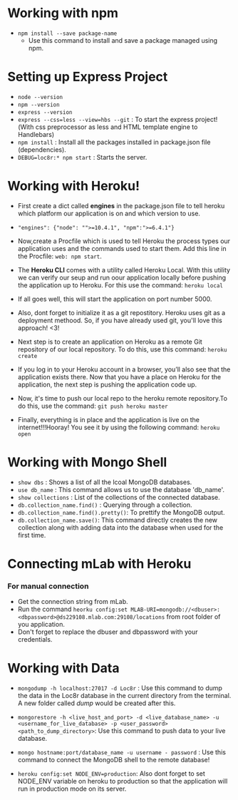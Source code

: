 # Working with npm

- `npm install --save package-name`
	- Use this command to install and save a package managed using npm.

# Setting up Express Project

- `node --version`
- `npm --version`
- `express --version`
- `express --css=less --view=hbs --git` : To start the express project!(With css preprocessor as less and HTML template engine to Handlebars)
- `npm install` : Install all the packages installed in package.json file (dependencies).
- `DEBUG=loc8r:* npm start` : Starts the server.

# Working with Heroku!

- First create a dict called **engines** in the package.json file to tell heroku which platform our application is on and which version to use.

- `"engines": {"node": "">=10.4.1", "npm":">=6.4.1"}`

- Now,create a Procfile which is used to tell Heroku the process types our application uses and the commands used to start them. Add this line in the Procfile: `web: npm start`.

- The **Heroku CLI** comes with a utility called Heroku Local. With this utility we can verify our seup and run oour application locally before pushing the application up to Heroku. For this use the command: `heroku local`

- If all goes well, this will start the application on port number 5000.

- Also, dont forget to initialize it as a git repostitory. Heroku uses git as a deployment methood. So, if you have already used git, you'll love this approach! <3!

- Next step is to create an application on Heroku as a remote Git repository of our local repository. To do this, use this command: `heroku create`

- If you log in to your Heroku account in a browser, you’ll also see that the application exists there. Now that you have a place on Heroku for the application, the next step is pushing the application code up.

- Now, it's time to push our local repo to the heroku remote repository.To do this, use the command: `git push heroku master`

- Finally, everything is in place and the application is live on the internet!!!Hooray!
You see it by using the following command: `heroku open`

# Working with Mongo Shell

- `show dbs` : Shows a list of all the lcoal MongoDB databases.
- `use db_name` : This command allows us to use the database 'db_name'.
- `show collections` : List of the collections of the connected database.
- `db.collection_name.find()` : Querying through a collection.  
- `db.collection_name.find().pretty()`: To prettify the MongoDB output.
- `db.collection_name.save()`: This command directly creates the new collection along with adding data into the database when used for the first time.

# Connecting mLab with Heroku

### For manual connection

- Get the connection string from mLab.
- Run the command `heorku config:set MLAB-URI=mongodb://<dbuser>:<dbpassword>@ds229108.mlab.com:29108/locations` from root folder of you application. 
- Don't forget to replace the dbuser and dbpassword with your credentials.

# Working with Data

- `mongodump -h localhost:27017 -d Loc8r` : Use this command to dump the data in the Loc8r database in the current directory from the terminal. A new folder called *dump* would be created after this.

- `mongorestore -h <live_host_and_port> -d <live_database_name> -u <username_for_live_database> -p <user_password> <path_to_dump_directory>`: Use this command to push data to your live database.

- `mongo hostname:port/database_name -u username - password` : Use this command to connect the MongoDB shell to the remote database!

- `heroku config:set NODE_ENV=production`: Also dont forget to set NODE_ENV variable on heroku to production so that the application will run in production mode on its server.

